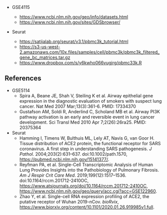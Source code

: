 * GSE4115
  * https://www.ncbi.nlm.nih.gov/geo/info/datasets.html
  * https://www.ncbi.nlm.nih.gov/sites/GDSbrowser/

* Seurat
  * https://satijalab.org/seurat/v3.1/pbmc3k_tutorial.html
  * https://s3-us-west-2.amazonaws.com/10x.files/samples/cell/pbmc3k/pbmc3k_filtered_gene_bc_matrices.tar.gz
  * https://www.dropbox.com/s/y6kwho066vugjrg/pbmc33k.R

## References
* GSE5114
  * Spira A, Beane JE, Shah V, Steiling K et al. Airway epithelial gene expression in the diagnostic evaluation of smokers with suspect lung cancer. Nat Med 2007 Mar;13(3):361-6. PMID: 17334370
  * Gustafson AM, Soldi R, Anderlind C, Scholand MB et al. Airway PI3K pathway activation is an early and reversible event in lung cancer development. Sci Transl Med 2010 Apr 7;2(26):26ra25. PMID: 20375364
* Seurat
  * Hamming I, Timens W, Bulthuis ML, Lely AT, Navis G, van Goor H. Tissue distribution of ACE2 protein, the functional receptor for SARS coronavirus. A first step in understanding SARS pathogenesis. *J Pathol*. 2004;203(2):631–637. doi:10.1002/path.1570, https://pubmed.ncbi.nlm.nih.gov/15141377/.
  * Reyfman PA, et al. Single-Cell Transcriptomic Analysis of Human Lung Provides Insights into the Pathobiology of Pulmonary Fibrosis. *Am J Respir Crit Care Med*. 2019;199(12):1517–1536. doi:10.1164/rccm.201712-2410OC, https://www.atsjournals.org/doi/10.1164/rccm.201712-2410OC, https://www.ncbi.nlm.nih.gov/geo/query/acc.cgi?acc=GSE122960.
  * Zhao Y, et al. Single-cell RNA expression profiling of ACE2, the putative receptor of Wuhan 2019-nCov. *bioRvix*, https://www.biorxiv.org/content/10.1101/2020.01.26.919985v1.full.
